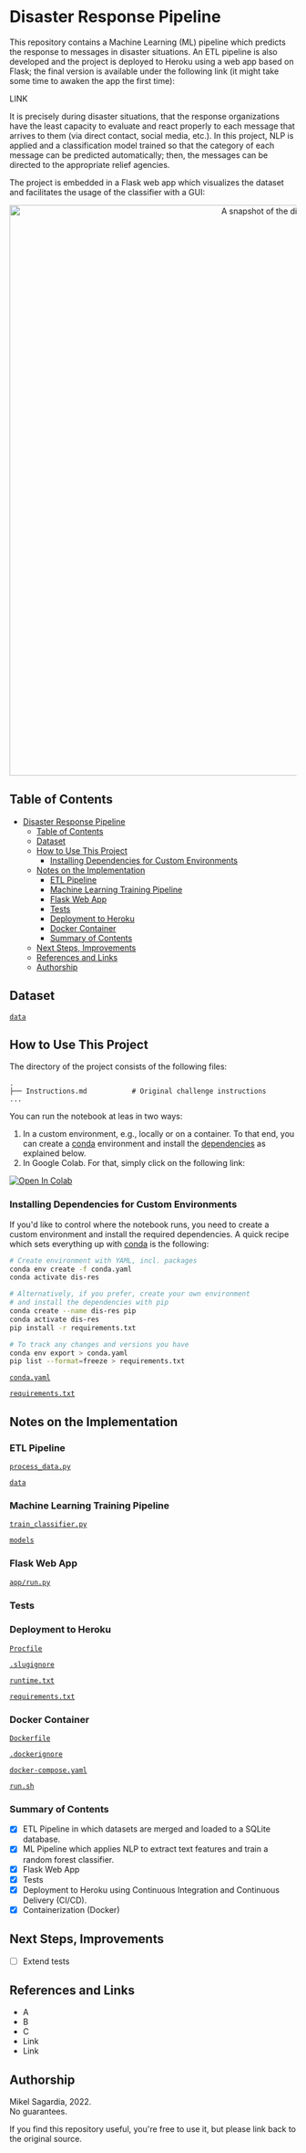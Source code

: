 # Disaster Response Pipeline

This repository contains a Machine Learning (ML) pipeline which predicts the response to messages in disaster situations. An ETL pipeline is also developed and the project is deployed to Heroku using a web app based on Flask; the final version is available under the following link (it might take some time to awaken the app the first time):

LINK

It is precisely during disaster situations, that the response organizations have the least capacity to evaluate and react properly to each message that arrives to them (via direct contact, social media, etc.). In this project, NLP is applied and a classification model trained so that the category of each message can be predicted automatically; then, the messages can be directed to the appropriate relief agencies.

The project is embedded in a Flask web app which visualizes the dataset and facilitates the usage of the classifier with a GUI:

<p style="text-align:center">
  <img src="./assets/disaster_response_app.png" alt="A snapshot of the disaster response app." width=1000px>
</p>



## Table of Contents

- [Disaster Response Pipeline](#disaster-response-pipeline)
  - [Table of Contents](#table-of-contents)
  - [Dataset](#dataset)
  - [How to Use This Project](#how-to-use-this-project)
    - [Installing Dependencies for Custom Environments](#installing-dependencies-for-custom-environments)
  - [Notes on the Implementation](#notes-on-the-implementation)
    - [ETL Pipeline](#etl-pipeline)
    - [Machine Learning Training Pipeline](#machine-learning-training-pipeline)
    - [Flask Web App](#flask-web-app)
    - [Tests](#tests)
    - [Deployment to Heroku](#deployment-to-heroku)
    - [Docker Container](#docker-container)
    - [Summary of Contents](#summary-of-contents)
  - [Next Steps, Improvements](#next-steps-improvements)
  - [References and Links](#references-and-links)
  - [Authorship](#authorship)

## Dataset

[`data`](data)

## How to Use This Project

The directory of the project consists of the following files:

```
.
├── Instructions.md           # Original challenge instructions
...
```

You can run the notebook at leas in two ways:

1. In a custom environment, e.g., locally or on a container. To that end, you can create a [conda](https://docs.conda.io/en/latest/) environment and install the [dependencies](#installing-dependencies-for-custom-environments) as explained below.
2. In Google Colab. For that, simply click on the following link:

[![Open In Colab](https://colab.research.google.com/assets/colab-badge.svg)](https://colab.research.google.com/github/mxagar/airbnb_data_analysis/blob/master/00_AirBnB_DataAnalysis_Initial_Tests.ipynb)


### Installing Dependencies for Custom Environments

If you'd like to control where the notebook runs, you need to create a custom environment and install the required dependencies. A quick recipe which sets everything up with [conda](https://docs.conda.io/en/latest/) is the following:

```bash
# Create environment with YAML, incl. packages
conda env create -f conda.yaml
conda activate dis-res

# Alternatively, if you prefer, create your own environment
# and install the dependencies with pip
conda create --name dis-res pip
conda activate dis-res
pip install -r requirements.txt

# To track any changes and versions you have
conda env export > conda.yaml
pip list --format=freeze > requirements.txt
```

[`conda.yaml`](./conda.yaml)

[`requirements.txt`](./requirements.txt)

## Notes on the Implementation

### ETL Pipeline

[`process_data.py`](./process_data.py)

[`data`](data)

### Machine Learning Training Pipeline

[`train_classifier.py`](./train_classifier.py)

[`models`](models)

### Flask Web App

[`app/run.py`](./app/run.py)

### Tests

### Deployment to Heroku

[`Procfile`](./Procfile)

[`.slugignore`](.slugignore)

[`runtime.txt`](runtime.txt)

[`requirements.txt`](./requirements.txt)

### Docker Container

[`Dockerfile`](./Dockerfile)

[`.dockerignore`](.dockerignore)

[`docker-compose.yaml`](./docker-compose.yaml)

[`run.sh`](./run.sh)

### Summary of Contents

- [x] ETL Pipeline in which datasets are merged and loaded to a SQLite database.
- [x] ML Pipeline which applies NLP to extract text features and train a random forest classifier.
- [x] Flask Web App
- [x] Tests
- [x] Deployment to Heroku using Continuous Integration and Continuous Delivery (CI/CD).
- [x] Containerization (Docker)

## Next Steps, Improvements

- [ ] Extend tests


## References and Links

- A
- B
- C
- Link
- Link

## Authorship

Mikel Sagardia, 2022.  
No guarantees.

If you find this repository useful, you're free to use it, but please link back to the original source.